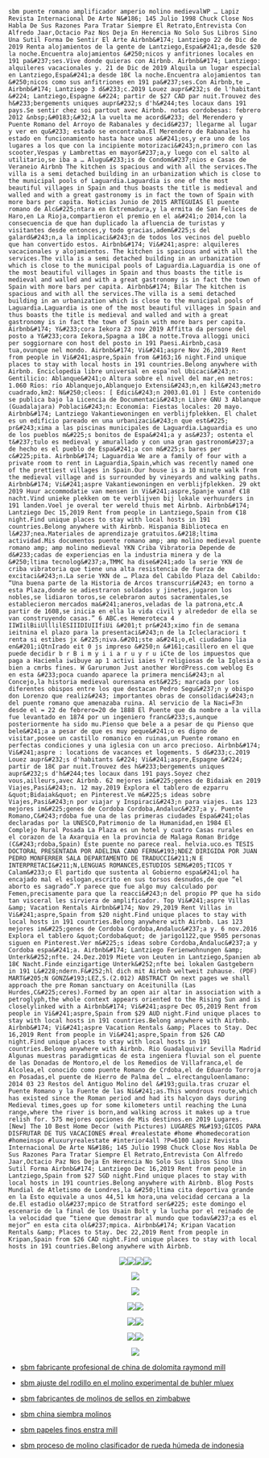 
```
sbm puente romano amplificador amperio molino medievalWP … Lapiz Revista Internacional De Arte N&#186; 145 Julio 1998 Chuck Close Nos Habla De Sus Razones Para Tratar Siempre El Retrato,Entrevista Con Alfredo Jaar,Octacio Paz Nos Deja En Herencia No Solo Sus Libros Sino Una Sutil Forma De Sentir El Arte Airbnb&#174; Lantziego 22 de Dic de 2019 Renta alojamientos de la gente de Lantziego,Espa&#241;a,desde $20 la noche.Encuentra alojamientos &#250;nicos y anfitriones locales en 191 pa&#237;ses.Vive donde quieras con Airbnb. Airbnb&#174; Lantziego: alquileres vacacionales y. 21 de Dic de 2019 Alquila un lugar especial en Lantziego,Espa&#241;a desde 18€ la noche.Encuentra alojamientos tan &#250;nicos como sus anfitriones en 191 pa&#237;ses.Con Airbnb,te … Airbnb&#174; Lantziego 3 d&#233;c.2019 Louez aupr&#232;s de l'habitant &#224; Lantziego,Espagne &#224; partir de $27 CAD par nuit.Trouvez des h&#233;bergements uniques aupr&#232;s d'h&#244;tes locaux dans 191 pays.Se sentir chez soi partout avec Airbnb. notas cordobesas: febrero 2012 &nbsp;&#0183;&#32;A la vuelta me acord&#233; del Merendero y Puente Romano del Arroyo de Rabanales y decid&#237; llegarme al lugar y ver en qu&#233; estado se encontraba.El Merendero de Rabanales ha estado en funcionamiento hasta hace unos a&#241;os,y era uno de los lugares a los que con la incipiente motorizaci&#243;n,primero con las scooter,Vespas y Lambrettas en mayor&#237;a,y luego con el salto al utilitario,se iba a … Alugu&#233;is de Condom&#237;nios e Casas de Veraneio Airbnb The kitchen is spacious and with all the services.The villa is a semi detached building in an urbanization which is close to the municipal pools of Laguardia.Laguardia is one of the most beautiful villages in Spain and thus boasts the title is medieval and walled and with a great gastronomy is in fact the town of Spain with more bars per capita. Noticias Junio de 2015 ARTEGUIAS El puente romano de Alc&#225;ntara en Extremadura,y la ermita de San Felices de Haro,en La Rioja,compartieron el premio en el a&#241;o 2014,con la consecuencia de que han duplicado la afluencia de turistas y visitantes desde entonces,y todo gracias,adem&#225;s del galard&#243;n,a la implicaci&#243;n de todos los vecinos del pueblo que han convertido estos. Airbnb&#174; Vi&#241;aspre: alquileres vacacionales y alojamientos. The kitchen is spacious and with all the services.The villa is a semi detached building in an urbanization which is close to the municipal pools of Laguardia.Laguardia is one of the most beautiful villages in Spain and thus boasts the title is medieval and walled and with a great gastronomy is in fact the town of Spain with more bars per capita. Airbnb&#174; Bilar The kitchen is spacious and with all the services.The villa is a semi detached building in an urbanization which is close to the municipal pools of Laguardia.Laguardia is one of the most beautiful villages in Spain and thus boasts the title is medieval and walled and with a great gastronomy is in fact the town of Spain with more bars per capita. Airbnb&#174; Y&#233;cora Iekora 23 nov 2019 Affitta da persone del posto a Y&#233;cora Iekora,Spagna a 18€ a notte.Trova alloggi unici per soggiornare con host del posto in 191 Paesi.Airbnb,casa tua,ovunque nel mondo. Airbnb&#174; Vi&#241;aspre Nov 26,2019 Rent from people in Vi&#241;aspre,Spain from &#163;16 night.Find unique places to stay with local hosts in 191 countries.Belong anywhere with Airbnb. Enciclopedia libre universal en espa˜nol Ubicaci&#243;n: Gentilicio: Ablanque&#241;o Altura sobre el nivel del mar,en metros: 1.060 Rı́os: rı́o Ablanquejo,Ablanquejo Extensi&#243;n,en kil&#243;metro cuadrado,km2: N&#250;cleos: [ Edici&#243;n 2003.01.01 ] Este contenido se publica bajo la Licencia de Documentaci&#243;n Libre GNU 3 Ablanque (Guadalajara) Poblaci&#243;n: Economı́a: Fiestas locales: 20 mayo. Airbnb&#174; Lantziego Vakantiewoningen en verblijfplekken. El chalet es un edificio pareado en una urbanizaci&#243;n que est&#225; pr&#243;xima a las piscinas municipales de Laguardia.Laguardia es uno de los pueblos m&#225;s bonitos de Espa&#241;a y as&#237; ostenta el t&#237;tulo es medieval y amurallado y con una gran gastronom&#237;a de hecho es el pueblo de Espa&#241;a con m&#225;s bares per c&#225;pita. Airbnb&#174; Laguardia We are a family of four with a private room to rent in Laguardia,Spain,which was recently named one of the prettiest villages in Spain.Our house is a 10 minute walk from the medieval village and is surrounded by vineyards and walking paths. Airbnb&#174; Vi&#241;aspre Vakantiewoningen en verblijfplekken. 29 okt 2019 Huur accommodatie van mensen in Vi&#241;aspre,Spanje vanaf €18 nacht.Vind unieke plekken om te verblijven bij lokale verhuurders in 191 landen.Voel je overal ter wereld thuis met Airbnb. Airbnb&#174; Lantziego Dec 15,2019 Rent from people in Lantziego,Spain from €18 night.Find unique places to stay with local hosts in 191 countries.Belong anywhere with Airbnb. Hispania Biblioteca en l&#237;nea.Materiales de aprendizaje gratuitos.&#218;ltima actividad.Mis documentos puente romano amp; amp molino medieval puente romano amp; amp molino medieval YKN Criba Vibratoria Depende de d&#233;cadas de experiencias en la industria minera y de la &#250;ltima tecnolog&#237;a,TMMC ha dise&#241;ado la serie YKN de criba vibratoria que tiene una alta resistencia de fuerza de excitaci&#243;n.La serie YKN de … Plaza del Cabildo Plaza del Cabildo: “Una buena parte de la Historia de Arcos transcurri&#243; en torno a esta Plaza,donde se adiestraron soldados y jinetes,jugaron los nobles,se lidiaron toros,se celebraron autos sacramentales,se establecieron mercados ma&#241;aneros,veladas de la patrona,etc.A partir de 1608,se inicia en ella la vida civil y alrededor de ella se van construyendo casas.” 6 ABC.es Hemeroteca 4 IIWIilBiiUlllilESIIIDIUIIfiUi &#201;t pr&#243;ximo fin de semana ieitnina el plazo para la presentaci&#243;n de la Icleclaraciori t renta si estibes jx &#225;niva.&#201;ste a&#241;o,el ciudadano lia en&#201;iQtnIrado eit 0 js impreso &#250;n &#161;casillero en el que puede decidir b r B i m y i i a r u y r u iCte de los impuestos que paga a Haciemla iwibuye ap 1 activi iaies Y religiosas de la Iglesia o bien a cmrbs fines. W Garurumon Just another WordPress.com weblog Es en esta &#233;poca cuando aparece la primera menci&#243;n al Concejo,la historia medieval ourensana est&#225; marcada por los diferentes obispos entre los que destacan Pedro Segu&#237;n y obispo don Lorenzo que realiz&#243; importantes obras de consolidaci&#243;n del puente romano que amenazaba ruina. Al servicio de la Naci=F3n desde el = 22 de febrero=20 de 1888 El Puente que da nombre a la villa fue levantado en 1874 por un ingeniero franc&#233;s,aunque posteriormente ha sido mu.Pienso que bele a a pesar de qu Pienso que bele&#241;a a pesar de que es muy peque&#241;o es digno de visitar,posee un castillo romanico en ruinas,un Puente romano en perfectas condiciones y una iglesia con un arco precioso. Airbnb&#174; Vi&#241;aspre : locations de vacances et logements. 5 d&#233;c.2019 Louez aupr&#232;s d'habitants &#224; Vi&#241;aspre,Espagne &#224; partir de 18€ par nuit.Trouvez des h&#233;bergements uniques aupr&#232;s d'h&#244;tes locaux dans 191 pays.Soyez chez vous,ailleurs,avec Airbnb. 62 mejores im&#225;genes de Bidaiak en 2019 Viajes,Pasi&#243;n. 12 may.2019 Explora el tablero de ezparru &quot;Bidaiak&quot; en Pinterest.Ve m&#225;s ideas sobre Viajes,Pasi&#243;n por viajar y Inspiraci&#243;n para viajes. Las 123 mejores im&#225;genes de Cordoba Cordoba,Andaluc&#237;a y. Puente Romano,C&#243;rdoba fue una de las primeras ciudades Espa&#241;olas declaradas por la UNESCO,Patrimonio de la Humanidad,en 1984 El Complejo Rural Posada La Plaza es un hotel y cuatro Casas rurales en el corazon de la Axarquia en la provincia de Malaga Roman Bridge (C&#243;rdoba,Spain) Este puente no parece real. helvia.uco.es TESIS DOCTORAL PRESENTADA POR ADELINA CANO FERN&#193;NDEZ DIRIGIDA POR JUAN PEDRO MONFERRER SALA DEPARTAMENTO DE TRADUCCI&#211;N E INTERPRETACI&#211;N,LENGUAS ROMANCES,ESTUDIOS SEM&#205;TICOS Y Calam&#233;o El partido que sustenta al Gobierno espa&#241;ol ha encajado mal el eslogan,escrito en sus torsos desnudos,de que “el aborto es sagrado”.Y parece que fue algo muy calculado por Femen,precisamente para que la reacci&#243;n del propio PP que ha sido tan visceral les sirviera de amplificador. Top Vi&#241;aspre Villas &amp; Vacation Rentals Airbnb&#174; Nov 29,2019 Rent Villas in Vi&#241;aspre,Spain from $20 night.Find unique places to stay with local hosts in 191 countries.Belong anywhere with Airbnb. Las 123 mejores im&#225;genes de Cordoba Cordoba,Andaluc&#237;a y. 6 nov.2016 Explora el tablero &quot;Cordoba&quot; de jarigo1122,que 9505 personas siguen en Pinterest.Ver m&#225;s ideas sobre Cordoba,Andaluc&#237;a y Cordoba espa&#241;a. Airbnb&#174; Lantziego Ferienwohnungen &amp; Unterk&#252;nfte. 24.Dez.2019 Miete von Leuten in Lantziego,Spanien ab 18€ Nacht.Finde einzigartige Unterk&#252;nfte bei lokalen Gastgebern in 191 L&#228;ndern.F&#252;hl dich mit Airbnb weltweit zuhause. (PDF) MART&#205;N GONZ&#193;LEZ,S.(2.012) ABSTRACT On next pages we shall approach the pre Roman sanctuary on Aceitunilla (Las Hurdes,C&#225;ceres).Formed by an open air altar in association with a petroglyph,the whole context appears oriented to the Rising Sun and is closelylinked with a Airbnb&#174; Vi&#241;aspre Dec 05,2019 Rent from people in Vi&#241;aspre,Spain from $29 AUD night.Find unique places to stay with local hosts in 191 countries.Belong anywhere with Airbnb. Airbnb&#174; Vi&#241;aspre Vacation Rentals &amp; Places to Stay. Dec 16,2019 Rent from people in Vi&#241;aspre,Spain from $26 CAD night.Find unique places to stay with local hosts in 191 countries.Belong anywhere with Airbnb. Rio Guadalquivir Sevilla Madrid Algunas muestras paradigmticas de esta ingeniera fluvial son el puente de las Donadas de Montoro,el de los Remedios de Villafranca,el de Alcolea,el conocido como puente Romano de Crdoba,el de Eduardo Torroja en Posadas,el puente de Hierro de Palma del … elrectanguloenlamano: 2014 03 23 Restos del Antiguo Molino del &#193;guila.tras cruzar el Puente Romano y la Fuente de las Ni&#241;as.This wondrous route,which has existed since the Roman period and had its halcyon days during Medieval times,goes up for some kilometers until reaching the Luna range,where the river is born,and walking across it makes up a true relish for. 575 mejores opciones de Mis destinos.en 2019 Lugares. [New] The 10 Best Home Decor (with Pictures) LUGARES M&#193;GICOS PARA DISFRUTAR DE TUS VACACIONES #real #realestate #home #homedecoration #homeinspo #luxuryrealestate #interior4all ?P=6100 Lapiz Revista Internacional De Arte N&#186; 145 Julio 1998 Chuck Close Nos Habla De Sus Razones Para Tratar Siempre El Retrato,Entrevista Con Alfredo Jaar,Octacio Paz Nos Deja En Herencia No Solo Sus Libros Sino Una Sutil Forma Airbnb&#174; Lantziego Dec 16,2019 Rent from people in Lantziego,Spain from $27 SGD night.Find unique places to stay with local hosts in 191 countries.Belong anywhere with Airbnb. Blog Posts Mundial de Atletismo de Londres,la &#250;ltima cita deportiva grande en la Esto equivale a unos 44,51 km hora,una velocidad cercana a la de.El estadio ol&#237;mpico de Stratford ser&#225; este domingo el escenario de la final de los Usain Bolt y la lucha por el reinado de la velocidad que “tiene que demostrar al mundo que todav&#237;a es el mejor” en esta cita ol&#237;mpica. Airbnb&#174; Kripan Vacation Rentals &amp; Places to Stay. Dec 22,2019 Rent from people in Kripan,Spain from $26 CAD night.Find unique places to stay with local hosts in 191 countries.Belong anywhere with Airbnb. 
```

<div align="center">

<a href="https://es-mill.shibang-china.com/github&k=sbm+puente+romano+amplificador+amperio+molino+medieval"><img src="https://static.shibang-china.com/es/mill/index.jpg"></a><a href="https://es-mill.shibang-china.com/materials.htmlgithub&k=sbm+puente+romano+amplificador+amperio+molino+medieval"><img src="https://static.shibang-china.com/es/mill/materials.jpg"></a><a href="https://es-mill.shibang-china.com/about.htmlgithub&k=sbm+puente+romano+amplificador+amperio+molino+medieval"><img src="https://static.shibang-china.com/es/mill/about.jpg"></a><a href="https://es-mill.shibang-china.com/contact.htmlgithub&k=sbm+puente+romano+amplificador+amperio+molino+medieval"><img src="https://static.shibang-china.com/es/mill/contact.jpg"></a>

<a href="https://es-mill.shibang-china.com/github&k=sbm+puente+romano+amplificador+amperio+molino+medieval"><img src="https://static.shibang-china.com/es/mill/banner.jpg"></a>

<a href="https://swt.shibang-china.com/github&k=sbm+puente+romano+amplificador+amperio+molino+medieval"><img src="https://static.shibang-china.com/es/mill/chat.jpg"></a>

<a href="https://es-mill.shibang-china.com/products/vertical-roller-mill.htmlgithub&k=sbm+puente+romano+amplificador+amperio+molino+medieval"><img src="https://static.shibang-china.com/es/mill/vertical.jpg"></a><a href="https://es-mill.shibang-china.com/products/raymond-mill.htmlgithub&k=sbm+puente+romano+amplificador+amperio+molino+medieval"><img src="https://static.shibang-china.com/es/mill/raymond.jpg"></a>

<a href="https://es-mill.shibang-china.com/products/ultrafine-grinding-mill.htmlgithub&k=sbm+puente+romano+amplificador+amperio+molino+medieval"><img src="https://static.shibang-china.com/es/mill/ultrafine.jpg"></a><a href="https://es-mill.shibang-china.com/products/trapezium-grinding-mill.htmlgithub&k=sbm+puente+romano+amplificador+amperio+molino+medieval"><img src="https://static.shibang-china.com/es/mill/trapezium.jpg"></a>

<a href="https://es-mill.shibang-china.com/products/ball-mill.htmlgithub&k=sbm+puente+romano+amplificador+amperio+molino+medieval"><img src="https://static.shibang-china.com/es/mill/ball.jpg"></a><a href="https://es-mill.shibang-china.com/products/hammer-mill.htmlgithub&k=sbm+puente+romano+amplificador+amperio+molino+medieval"><img src="https://static.shibang-china.com/es/mill/hammer.jpg"></a>

<a href="https://swt.shibang-china.com/github&k=sbm+puente+romano+amplificador+amperio+molino+medieval"><img src="https://static.shibang-china.com/es/mill/case.jpg"></a>

</div>


* [sbm fabricante profesional de china de dolomita raymond mill](sbm%20fabricante%20profesional%20de%20china%20de%20dolomita%20raymond%20mill.md)

* [sbm ajuste del rodillo en el molino experimental de buhler mluex](sbm%20ajuste%20del%20rodillo%20en%20el%20molino%20experimental%20de%20buhler%20mluex.md)

* [sbm fabricantes de molinos de sellos en zimbabwe](sbm%20fabricantes%20de%20molinos%20de%20sellos%20en%20zimbabwe.md)

* [sbm china siembra molinos](sbm%20china%20siembra%20molinos.md)

* [sbm papeles finos enstra mill](sbm%20papeles%20finos%20enstra%20mill.md)

* [sbm proceso de molino clasificador de rueda húmeda de indonesia](sbm%20proceso%20de%20molino%20clasificador%20de%20rueda%20h%C3%BAmeda%20de%20indonesia.md)